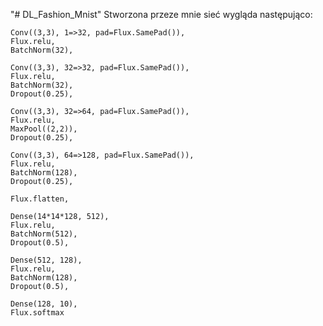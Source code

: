 "# DL_Fashion_Mnist"
Stworzona przeze mnie sieć wygląda następująco:

    Conv((3,3), 1=>32, pad=Flux.SamePad()),
    Flux.relu,
    BatchNorm(32),

    Conv((3,3), 32=>32, pad=Flux.SamePad()),
    Flux.relu,
    BatchNorm(32),
    Dropout(0.25),

    Conv((3,3), 32=>64, pad=Flux.SamePad()),
    Flux.relu,
    MaxPool((2,2)),
    Dropout(0.25),

    Conv((3,3), 64=>128, pad=Flux.SamePad()),
    Flux.relu,
    BatchNorm(128),
    Dropout(0.25),

    Flux.flatten,

    Dense(14*14*128, 512),
    Flux.relu,
    BatchNorm(512),
    Dropout(0.5),

    Dense(512, 128),
    Flux.relu,
    BatchNorm(128),
    Dropout(0.5),

    Dense(128, 10),
    Flux.softmax

